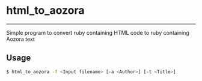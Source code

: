 # html_to_aozora

----
Simple program to convert ruby containing HTML code to ruby containing Aozora text

## Usage
```sh
$ html_to_aozora -f <Input filename> [-a <Author>] [-t <Title>]
```
